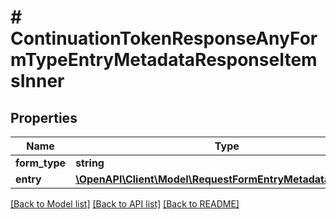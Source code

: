 # # ContinuationTokenResponseAnyFormTypeEntryMetadataResponseItemsInner

## Properties

Name | Type | Description | Notes
------------ | ------------- | ------------- | -------------
**form_type** | **string** |  | [readonly]
**entry** | [**\OpenAPI\Client\Model\RequestFormEntryMetadataResponse**](RequestFormEntryMetadataResponse.md) |  | [optional]

[[Back to Model list]](../../README.md#models) [[Back to API list]](../../README.md#endpoints) [[Back to README]](../../README.md)
